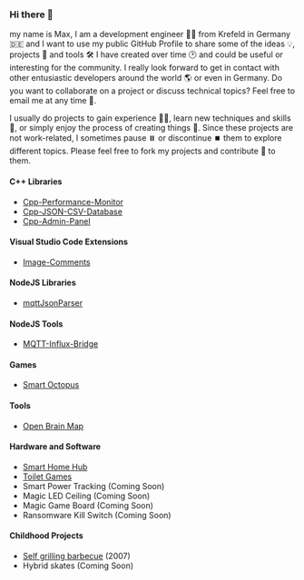 ### Hi there 👋

my name is Max, I am a development engineer 👨‍🔬 from Krefeld in Germany 🇩🇪 and I want to use my public GitHub Profile to share some of the ideas 💡, projects 🔬 and tools 🛠️ I have created over time 🕑 and could be useful or interesting for the community. I really look forward to get in contact with other entusiastic developers around the world 🌎 or even in Germany. Do you want to collaborate on a project or discuss technical topics? Feel free to email me at any time 📧.

I usually do projects to gain experience 👨‍🎓, learn new techniques and skills 🌱, or simply enjoy the process of creating things 🤩. Since these projects are not work-related, I sometimes pause ⏸️ or discontinue ⏹️ them to explore different topics. Please feel free to fork my projects and contribute 🤝 to them.

#### C++ Libraries

- [Cpp-Performance-Monitor](https://github.com/mgiesen/Cpp-Performance-Monitor)
- [Cpp-JSON-CSV-Database](https://github.com/mgiesen/Cpp-JSON-CSV-Database)
- [Cpp-Admin-Panel](https://github.com/mgiesen/Cpp-Admin-Panel)

#### Visual Studio Code Extensions

- [Image-Comments](https://github.com/mgiesen/Image-Comments)

#### NodeJS Libraries

- [mqttJsonParser](https://github.com/mgiesen/mqttJsonParser)

#### NodeJS Tools

- [MQTT-Influx-Bridge](https://github.com/mgiesen/MQTT-Influx-Bridge)

#### Games

- [Smart Octopus](https://github.com/mgiesen/Smart-Octopus)

#### Tools

- [Open Brain Map](https://github.com/mgiesen/Open-Brain-Map)

#### Hardware and Software

- [Smart Home Hub](https://github.com/mgiesen/Smart-Home-Hub)
- [Toilet Games](https://github.com/mgiesen/Toilet-Games)
- Smart Power Tracking (Coming Soon)
- Magic LED Ceiling (Coming Soon)
- Magic Game Board (Coming Soon)
- Ransomware Kill Switch (Coming Soon)

#### Childhood Projects

- [Self grilling barbecue](https://github.com/mgiesen/Self-Grilling-Barbecue) (2007)
- Hybrid skates (Coming Soon)

<!--
### Contact

<a href="https://www.linkedin.com/in/maximilian-giesen/" target="_blank"> <img src="https://upload.wikimedia.org/wikipedia/commons/c/ca/LinkedIn_logo_initials.png" align="left" alt="LinkedIn" height='30px'/> </a>
<a href="mailto:mgiesengithub@icloud.com" target="_blank"><img align="left" alt="Mail" height ="30px" src="https://upload.wikimedia.org/wikipedia/commons/thumb/d/df/Microsoft_Office_Outlook_%282018–present%29.svg/1024px-Microsoft_Office_Outlook_%282018–present%29.svg.png"></a>
-->

<!--
**mgiesen/mgiesen** is a ✨ _special_ ✨ repository because its `README.md` (this file) appears on your GitHub profile.

Here are some ideas to get you started:

- 🔭 I’m currently working on ...
- 🌱 I’m currently learning ...
- 👯 I’m looking to collaborate on ...
- 🤔 I’m looking for help with ...
- 💬 Ask me about ...
- 📫 How to reach me: ...
- 😄 Pronouns: ...
- ⚡ Fun fact: ...
-->
